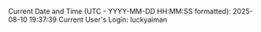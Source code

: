 Current Date and Time (UTC - YYYY-MM-DD HH:MM:SS formatted): 2025-08-10 19:37:39
Current User's Login: luckyaiman
